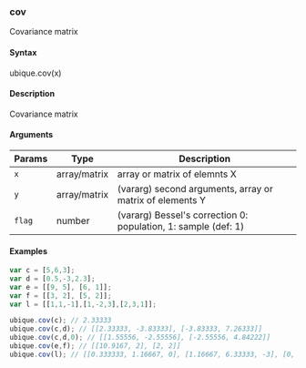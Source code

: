 ### cov

Covariance matrix


#### Syntax

ubique.cov(x)


#### Description

Covariance matrix  



#### Arguments

|Params|Type|Description
|---------|----|-----------
|`x` | array/matrix |    array or matrix of elemnts X
|`y` | array/matrix |    (vararg) second arguments, array or matrix of elements Y
|`flag` | number |       (vararg) Bessel's correction 0: population, 1: sample (def: 1)


#### Examples

```js
var c = [5,6,3];
var d = [0.5,-3,2.3];
var e = [[9, 5], [6, 1]];
var f = [[3, 2], [5, 2]];
var l = [[1,1,-1],[1,-2,3],[2,3,1]];

ubique.cov(c); // 2.33333
ubique.cov(c,d); // [[2.33333, -3.83333], [-3.83333, 7.26333]]
ubique.cov(c,d,0); // [[1.55556, -2.55556], [-2.55556, 4.84222]]
ubique.cov(e,f); // [[10.9167, 2], [2, 2]]
ubique.cov(l); // [[0.333333, 1.16667, 0], [1.16667, 6.33333, -3], [0, -3, 4]]
```

